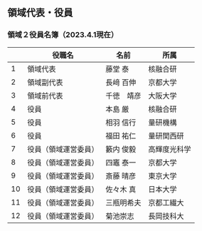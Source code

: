 ## 領域代表・役員
 

### 領域２役員名簿（2023.4.1現在）

| 　 | 役職名 | 名前 | 所属 |
| ---- | ---- | ---- | ---- |
| 1 | 領域代表 | 藤堂 泰 | 核融合研 |
| 2 | 領域副代表 | 長﨑 百伸 |京都大学 |
| 3 | 領域前代表 | 千徳　靖彦 | 大阪大学 |
| 4 | 役員 | 本島 厳 | 核融合研 |
| 5 | 役員 | 相羽 信行 | 量研機構 |
| 6 | 役員 | 福田 祐仁 | 量研関西研 |
| 7 | 役員（領域運営委員） | 籔内 俊毅 | 高輝度光科学 |
| 8 | 役員（領域運営委員） | 四竈 泰一 | 京都大学 |
| 9 | 役員（領域運営委員） | 斎藤 晴彦 | 東京大学 |
| 10 | 役員（領域運営委員） |佐々木 真 | 日本大学 |
| 11 | 役員（領域運営委員） |三瓶明希夫 | 京都工繊大 |
| 12 | 役員（領域運営委員） |菊池崇志 | 長岡技科大 |